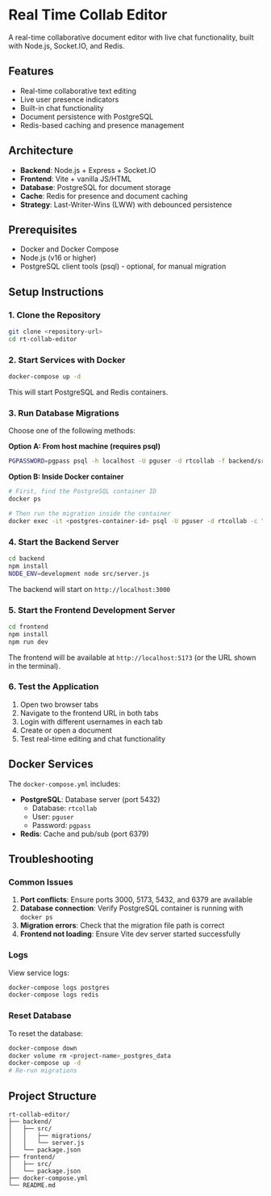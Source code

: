 # Real Time Collab Editor

A real-time collaborative document editor with live chat functionality, built with Node.js, Socket.IO, and Redis.

## Features

- Real-time collaborative text editing
- Live user presence indicators
- Built-in chat functionality
- Document persistence with PostgreSQL
- Redis-based caching and presence management

## Architecture

- **Backend**: Node.js + Express + Socket.IO
- **Frontend**: Vite + vanilla JS/HTML
- **Database**: PostgreSQL for document storage
- **Cache**: Redis for presence and document caching
- **Strategy**: Last-Writer-Wins (LWW) with debounced persistence

## Prerequisites

- Docker and Docker Compose
- Node.js (v16 or higher)
- PostgreSQL client tools (psql) - optional, for manual migration

## Setup Instructions

### 1. Clone the Repository

```bash
git clone <repository-url>
cd rt-collab-editor
```

### 2. Start Services with Docker

```bash
docker-compose up -d
```

This will start PostgreSQL and Redis containers.

### 3. Run Database Migrations

Choose one of the following methods:

**Option A: From host machine (requires psql)**

```bash
PGPASSWORD=pgpass psql -h localhost -U pguser -d rtcollab -f backend/src/migrations/001_create_tables.sql
```

**Option B: Inside Docker container**

```bash
# First, find the PostgreSQL container ID
docker ps

# Then run the migration inside the container
docker exec -it <postgres-container-id> psql -U pguser -d rtcollab -c "\i /docker-entrypoint-initdb.d/001_create_tables.sql"
```

### 4. Start the Backend Server

```bash
cd backend
npm install
NODE_ENV=development node src/server.js
```

The backend will start on `http://localhost:3000`

### 5. Start the Frontend Development Server

```bash
cd frontend
npm install
npm run dev
```

The frontend will be available at `http://localhost:5173` (or the URL shown in the terminal).

### 6. Test the Application

1. Open two browser tabs
2. Navigate to the frontend URL in both tabs
3. Login with different usernames in each tab
4. Create or open a document
5. Test real-time editing and chat functionality

## Docker Services

The `docker-compose.yml` includes:

- **PostgreSQL**: Database server (port 5432)
  - Database: `rtcollab`
  - User: `pguser`
  - Password: `pgpass`
- **Redis**: Cache and pub/sub (port 6379)

## Troubleshooting

### Common Issues

1. **Port conflicts**: Ensure ports 3000, 5173, 5432, and 6379 are available
2. **Database connection**: Verify PostgreSQL container is running with `docker ps`
3. **Migration errors**: Check that the migration file path is correct
4. **Frontend not loading**: Ensure Vite dev server started successfully

### Logs

View service logs:

```bash
docker-compose logs postgres
docker-compose logs redis
```

### Reset Database

To reset the database:

```bash
docker-compose down
docker volume rm <project-name>_postgres_data
docker-compose up -d
# Re-run migrations
```

## Project Structure

```
rt-collab-editor/
├── backend/
│   ├── src/
│   │   ├── migrations/
│   │   └── server.js
│   └── package.json
├── frontend/
│   ├── src/
│   └── package.json
├── docker-compose.yml
└── README.md
```
